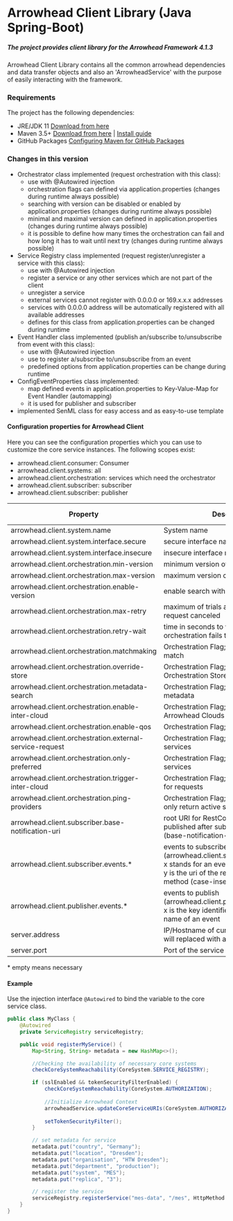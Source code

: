 # Arrowhead Client Library (Java Spring-Boot)
##### The project provides client library for the Arrowhead Framework 4.1.3

Arrowhead Client Library contains all the common arrowhead dependencies and data transfer objects and also an 'ArrowheadService' with the purpose of easily interacting with the framework.

### Requirements

The project has the following dependencies:
* JRE/JDK 11 [Download from here](https://www.oracle.com/technetwork/java/javase/downloads/jdk11-downloads-5066655.html)
* Maven 3.5+ [Download from here](http://maven.apache.org/download.cgi) | [Install guide](https://www.baeldung.com/install-maven-on-windows-linux-mac)
* GitHub Packages [Configuring Maven for GitHub Packages](https://help.github.com/en/packages/using-github-packages-with-your-projects-ecosystem/configuring-apache-maven-for-use-with-github-packages)

### Changes in this version
* Orchestrator class implemented (request orchestration with this class):
    * use with @Autowired injection
    * orchestration flags can defined via application.properties (changes during runtime always possible)
    * searching with version can be disabled or enabled by application.properties (changes during runtime always possible)
    * minimal and maximal version can defined in application.properties (changes during runtime always possible)
    * it is possible to define how many times the orchestration can fail and how long it has to wait until next try (changes during runtime always possible)
* Service Registry class implemented (request register/unregister a service with this class):
    * use with @Autowired injection
    * register a service or any other services which are not part of the client
    * unregister a service
    * external services cannot register with 0.0.0.0 or 169.x.x.x addresses
    * services with 0.0.0.0 address will be automatically registered with all available addresses
    * defines for this class from application.properties can be changed during runtime
* Event Handler class implemented (publish an/subscribe to/unsubscribe from event with this class):
    * use with @Autowired injection
    * use to register a/subscribe to/unsubscribe from an event
    * predefined options from application.properties can be change during runtime
* ConfigEventProperties class implemented:
    * map defined events in application.properties to Key-Value-Map for Event Handler (automapping)
    * it is used for publisher and subscriber
* implemented SenML class for easy access and as easy-to-use template

#### Configuration properties for Arrowhead Client
Here you can see the configuration properties which you can use to customize the core service instances. The
 following scopes exist:
 * arrowhead.client.consumer: Consumer
 * arrowhead.client.systems: all
 * arrowhead.client.orchestration: services which need the orchestrator
 * arrowhead.client.subscriber: subscriber
 * arrowhead.client.subscriber: publisher

| Property | Description | Data Type | Default value* | Required |
| --- | --- | --- | --- | --- |
| arrowhead.client.system.name | System name | String | | | yes |
| arrowhead.client.system.interface.secure | secure interface name | String | | yes |
| arrowhead.client.system.interface.insecure | insecure interface name | String | | yes |
| arrowhead.client.orchestration.min-version | minimum version of requested services | Integer | 0 | no |
| arrowhead.client.orchestration.max-version | maximum version of a requested service | Integer | 100 | no |
| arrowhead.client.orchestration.enable-version | enable search with version | Boolean | false | no |
| arrowhead.client.orchestration.max-retry | maximum of trials after orchestration request canceled | Integer | 0 | no |
| arrowhead.client.orchestration.retry-wait | time in seconds to wait after orchestration fails to try again | Integer | 1 | no |
| arrowhead.client.orchestration.matchmaking | Orchestration Flag; Interface name must match | Boolean | false | no |
| arrowhead.client.orchestration.override-store | Orchestration Flag; Override Orchestration Store | Boolean | true | no |
| arrowhead.client.orchestration.metadata-search | Orchestration Flag; search services with metadata | Boolean | true | no |
| arrowhead.client.orchestration.enable-inter-cloud | Orchestration Flag; search in other Arrowhead Clouds | Boolean | false | no |
| arrowhead.client.orchestration.enable-qos | Orchestration Flag; activate QoS | Boolean | false | no |
| arrowhead.client.orchestration.external-service-request | Orchestration Flag; request external services | Boolean | false | no |
| arrowhead.client.orchestration.only-preferred | Orchestration Flag; return only preferred services | Boolean | false | no |
| arrowhead.client.orchestration.trigger-inter-cloud | Orchestration Flag; trigger other clouds for requests | Boolean | false | no |
| arrowhead.client.orchestration.ping-providers | Orchestration Flag; ping providers and only return active services | Boolean | true | no |
| arrowhead.client.subscriber.base-notification-uri | root URI for RestController; Events will published after subscription to this root (base-notification-uri/eventname) | String | NULL | no |
| arrowhead.client.subscriber.events.* | events to subscribe (arrowhead.client.subscriber.events.x=y); x stands for an event (case-insensitive); y is the uri of the restcontroller mapping method (case-insensitive) | String | | yes |
| arrowhead.client.publisher.events.* | events to publish (arrowhead.client.publisher.events.x=y); x is the key identifier in map; y is the name of an event | String | | yes |
| server.address | IP/Hostname of current system (0.0.0.0 will replaced with all available IP´s) | String | | yes |
| server.port | Port of the service on the system | Integer | | yes | 

\* empty means necessary

#### Example
Use the injection interface ``@Autowired`` to bind the variable to the core service class.

```Java
public class MyClass {
    @Autowired
    private ServiceRegistry serviceRegistry;

    public void registerMyService() {
        Map<String, String> metadata = new HashMap<>();

        //Checking the availability of necessary core systems
        checkCoreSystemReachability(CoreSystem.SERVICE_REGISTRY);

        if (sslEnabled && tokenSecurityFilterEnabled) {
            checkCoreSystemReachability(CoreSystem.AUTHORIZATION);			
    
            //Initialize Arrowhead Context
            arrowheadService.updateCoreServiceURIs(CoreSystem.AUTHORIZATION);			
        
            setTokenSecurityFilter();
        }

        // set metadata for service
        metadata.put("country", "Germany");
        metadata.put("location", "Dresden");
        metadata.put("organisation", "HTW Dresden");
        metadata.put("department", "production");
        metadata.put("system", "MES");
        metadata.put("replica", "3");

        // register the service
        serviceRegistry.registerService("mes-data", "/mes", HttpMethod.GET, metadata);
    }
}
```